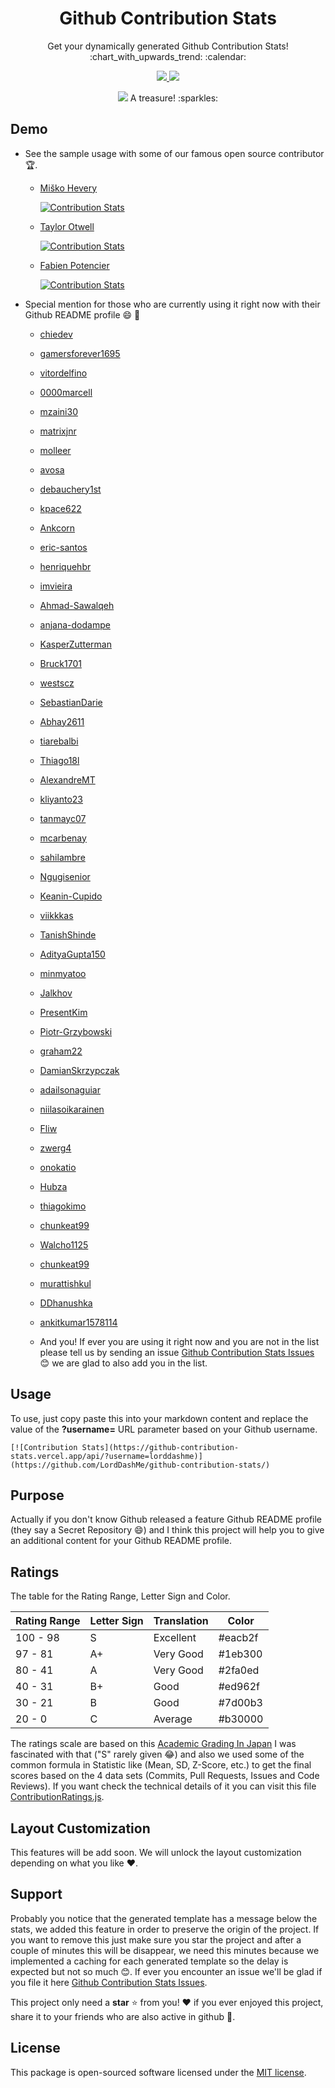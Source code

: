 <h1 align="center">Github Contribution Stats</h1>
<p align="center">Get your dynamically generated Github Contribution Stats! :chart_with_upwards_trend: :calendar:</p>
<p align="center">
  <a href="https://travis-ci.org/LordDashMe/github-contribution-stats">
    <img src="https://img.shields.io/travis/LordDashMe/github-contribution-stats/master.svg?style=for-the-badge" />
  </a>
  <a href="https://coveralls.io/github/LordDashMe/github-contribution-stats?branch=master">
    <img src="https://img.shields.io/coveralls/LordDashMe/github-contribution-stats/master.svg?style=for-the-badge" />
  </a>
</p>
<p align="center">
  <img src="https://github.githubassets.com/images/mona-whisper.gif" /> A treasure! :sparkles:
</p>

## Demo

- See the sample usage with some of our famous open source contributor :trophy:.

  - [Miško Hevery](https://github.com/mhevery)

    [![Contribution Stats](https://github-contribution-stats.vercel.app/api/?username=mhevery)](https://github.com/LordDashMe/github-contribution-stats/)

  - [Taylor Otwell](https://github.com/taylorotwell)

    [![Contribution Stats](https://github-contribution-stats.vercel.app/api/?username=taylorotwell)](https://github.com/LordDashMe/github-contribution-stats/)

  - [Fabien Potencier](https://github.com/fabpot)

    [![Contribution Stats](https://github-contribution-stats.vercel.app/api/?username=fabpot)](https://github.com/LordDashMe/github-contribution-stats/)

- Special mention for those who are currently using it right now with their Github README profile :smile: :tada:

  - [chiedev](https://github.com/chiedev)
  
  - [gamersforever1695](https://github.com/gamersforever1695)
  
  - [vitordelfino](https://github.com/vitordelfino)

  - [0000marcell](https://github.com/0000marcell)
  
  - [mzaini30](https://github.com/mzaini30)
  
  - [matrixjnr](https://github.com/matrixjnr)
  
  - [molleer](https://github.com/molleer)
  
  - [avosa](https://github.com/avosa)
  
  - [debauchery1st](https://github.com/debauchery1st)
  
  - [kpace622](https://github.com/kpace622)

  - [Ankcorn](https://github.com/Ankcorn)
  
  - [eric-santos](https://github.com/eric-santos)

  - [henriquehbr](https://github.com/henriquehbr)

  - [imvieira](https://github.com/imvieira)
  
  - [Ahmad-Sawalqeh](https://github.com/Ahmad-Sawalqeh)
  
  - [anjana-dodampe](https://github.com/anjana-dodampe)
  
  - [KasperZutterman](https://github.com/KasperZutterman)
  
  - [Bruck1701](https://github.com/Bruck1701)
  
  - [westscz](https://github.com/westscz)
  
  - [SebastianDarie](https://github.com/SebastianDarie)
  
  - [Abhay2611](https://github.com/Abhay2611)
  
  - [tiarebalbi](https://github.com/tiarebalbi)
  
  - [Thiago18l](https://github.com/Thiago18l)
  
  - [AlexandreMT](https://github.com/AlexandreMT)
  
  - [kliyanto23](https://github.com/kliyanto23)
  
  - [tanmayc07](https://github.com/tanmayc07)
  
  - [mcarbenay](https://github.com/mcarbenay)
  
  - [sahilambre](https://github.com/sahilambre)
  
  - [Ngugisenior](https://github.com/Ngugisenior)
  
  - [Keanin-Cupido](https://github.com/Keanin-Cupido)
  
  - [viikkkas](https://github.com/viikkkas)
  
  - [TanishShinde](https://github.com/TanishShinde)
  
  - [AdityaGupta150](https://github.com/AdityaGupta150)
  
  - [minmyatoo](https://github.com/minmyatoo)
  
  - [Jalkhov](https://github.com/Jalkhov)
  
  - [PresentKim](https://github.com/PresentKim)
  
  - [Piotr-Grzybowski](https://github.com/Piotr-Grzybowski)
  
  - [graham22](https://github.com/graham22)
  
  - [DamianSkrzypczak](https://github.com/DamianSkrzypczak)
  
  - [adailsonaguiar](https://github.com/adailsonaguiar)
  
  - [niilasoikarainen](https://github.com/niilasoikarainen)
  
  - [Fliw](https://github.com/Fliw)
  
  - [zwerg4](https://github.com/zwerg4)
  
  - [onokatio](https://github.com/onokatio)
  
  - [Hubza](https://github.com/Hubza)
  
  - [thiagokimo](https://github.com/thiagokimo)
  
  - [chunkeat99](https://github.com/chunkeat99)
  
  - [Walcho1125](https://github.com/Walcho1125)
  
  - [chunkeat99](https://github.com/chunkeat99)
  
  - [murattishkul](https://github.com/murattishkul)
  
  - [DDhanushka](https://github.com/DDhanushka)

  - [ankitkumar1578114](https://github.com/ankitkumar1578114)
  
  - And you! If ever you are using it right now and you are not in the list please tell us by sending an issue [Github Contribution Stats Issues](https://github.com/LordDashMe/github-contribution-stats/issues) :blush: we are glad to also add you in the list.

## Usage

To use, just copy paste this into your markdown content and replace the value of the **?username=** URL parameter based on your Github username.

```text
[![Contribution Stats](https://github-contribution-stats.vercel.app/api/?username=lorddashme)](https://github.com/LordDashMe/github-contribution-stats/)
```

## Purpose

Actually if you don't know Github released a feature Github README profile (they say a Secret Repository :smile:) and I think this project will help you to give an additional content for your Github README profile.

## Ratings

The table for the Rating Range, Letter Sign and Color.

| Rating Range | Letter Sign | Translation | Color |
| ---- | ---- | ---- | ---- |
| 100 - 98 | S | Excellent | #eacb2f |
| 97 - 81 | A+ | Very Good | #1eb300 |
| 80 - 41 | A | Very Good | #2fa0ed |
| 40 - 31 | B+ | Good | #ed962f |
| 30 - 21 | B | Good | #7d00b3 |
| 20 - 0 | C | Average | #b30000 |

The ratings scale are based on this [Academic Grading In Japan](https://en.wikipedia.org/wiki/Academic_grading_in_Japan) I was fascinated with that ("S" rarely given :joy:) and also we used some of the common formula in Statistic like (Mean, SD, Z-Score, etc.) to get the final scores based on the 4 data sets (Commits, Pull Requests, Issues and Code Reviews). If you want check the technical details of it you can visit this file [ContributionRatings.js](https://github.com/LordDashMe/github-contribution-stats/blob/master/src/ContributionRatings.js).

## Layout Customization

This features will be add soon. We will unlock the layout customization depending on what you like :heart:.

## Support

Probably you notice that the generated template has a message below the stats, we added this feature in order to preserve the origin of the project. If you want to remove this just make sure you star the project and after a couple of minutes this will be disappear, we need this minutes because we implemented a caching for each generated template so the delay is expected but not so much :blush:. If ever you encounter an issue we'll be glad if you file it here [Github Contribution Stats Issues](https://github.com/LordDashMe/github-contribution-stats/issues).

This project only need a **star** :star: from you! :heart: if you ever enjoyed this project, share it to your friends who are also active in github :handshake:.

## License

This package is open-sourced software licensed under the [MIT license](https://opensource.org/licenses/MIT).

